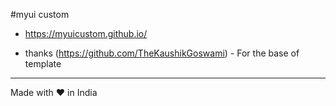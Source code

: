 #myui custom
- https://myuicustom.github.io/

- thanks (https://github.com/TheKaushikGoswami) - For the base of template

------

Made with :heart: in India
